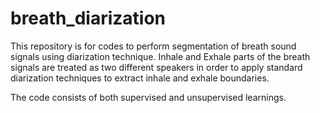 # breath_diarization
This repository is for codes to perform segmentation of breath sound signals using diarization technique. Inhale and Exhale parts of the breath signals are treated as two different speakers in order to apply standard diarization techniques to extract inhale and exhale boundaries.

The code consists of both supervised and unsupervised learnings. 
